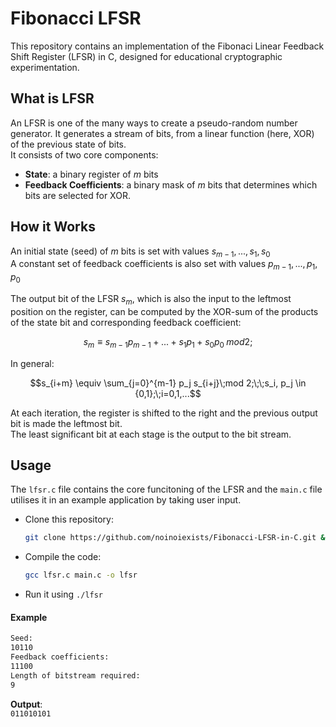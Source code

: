 # Fibonacci LFSR
This repository contains an implementation of the Fibonaci Linear Feedback Shift Register (LFSR) in C, designed for educational cryptographic experimentation.  

## What is LFSR  
An LFSR is one of the many ways to create a pseudo-random number generator. It generates a stream of bits, from a linear function (here, XOR) of the previous state of bits.  
It consists of two core components:  
- **State**: a binary register of $`m`$ bits
- **Feedback Coefficients**: a binary mask of $`m`$ bits that determines which bits are selected for XOR.

## How it Works
An initial state (seed) of $`m`$ bits is set with values  $`s_{m-1},..., s_1, s_0`$  
A constant set of feedback coefficients is also set with values  $`p_{m-1},..., p_1, p_0`$  

The output bit of the LFSR $`s_m`$, which is also the input to the leftmost position on the register, can be computed by the XOR-sum of the products of the state bit and corresponding feedback coefficient:
```math
s_m \equiv s_{m-1}p_{m-1} +...+ s_{1}p_{1} + s_{0}p_{0}\;mod 2;
```
In general:  
```math
s_{i+m} \equiv \sum_{j=0}^{m-1} p_j s_{i+j}\;mod 2;\;\;s_i, p_j \in {0,1};\;i=0,1,...
```
At each iteration, the register is shifted to the right and the previous output bit is made the leftmost bit.  
The least significant bit at each stage is the output to the bit stream.  

## Usage
The `lfsr.c` file contains the core funcitoning of the LFSR and the `main.c` file utilises it in an example application by taking user input.  
- Clone this repository:  
  ```sh
  git clone https://github.com/noinoiexists/Fibonacci-LFSR-in-C.git && cd Fibonacci-LFSR-in-C/src/
  ```
- Compile the code:
  ```sh
  gcc lfsr.c main.c -o lfsr
  ```
- Run it using `./lfsr`

#### Example
```sh
Seed:
10110
Feedback coefficients:
11100
Length of bitstream required:
9
```
**Output**:  
`011010101`
